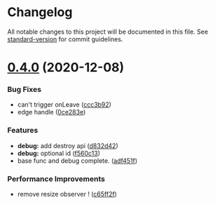 # Changelog

All notable changes to this project will be documented in this file. See [standard-version](https://github.com/conventional-changelog/standard-version) for commit guidelines.

# [0.4.0](https://github.com/myWsq/scroom/compare/v0.0.0...v0.4.0) (2020-12-08)


### Bug Fixes

* can't trigger onLeave ([ccc3b92](https://github.com/myWsq/scroom/commit/ccc3b928a1ba6a37386b55f1913e05af00e514d3))
* edge handle ([0ce283e](https://github.com/myWsq/scroom/commit/0ce283e0acfa988f39d80d0d33ab3afac24c67f6))


### Features

* **debug:** add destroy api ([d832d42](https://github.com/myWsq/scroom/commit/d832d425ad1c6665ce2fe1b4589e758f5561276d))
* **debug:** optional id ([f560c13](https://github.com/myWsq/scroom/commit/f560c1302e1f59fc9b46c43c576f9747919cc61d))
* base func and debug complete. ([adf451f](https://github.com/myWsq/scroom/commit/adf451f48f5d343f74b6d44902bf83074351c676))


### Performance Improvements

* remove resize observer ! ([c65ff2f](https://github.com/myWsq/scroom/commit/c65ff2f7f9a7ce5abcac3aaae6a978fecbc67fae))

